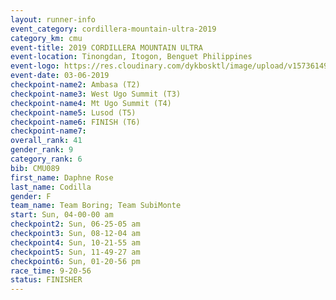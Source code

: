 ```yaml
---
layout: runner-info 
event_category: cordillera-mountain-ultra-2019 
category_km: cmu 
event-title: 2019 CORDILLERA MOUNTAIN ULTRA 
event-location: Tinongdan, Itogon, Benguet Philippines 
event-logo: https://res.cloudinary.com/dykbosktl/image/upload/v1573614960/Logo/Cordillera-Mountain-Ultra-2019-1280_wxhrmh.jpg 
event-date: 03-06-2019 
checkpoint-name2: Ambasa (T2) 
checkpoint-name3: West Ugo Summit (T3) 
checkpoint-name4: Mt Ugo Summit (T4) 
checkpoint-name5: Lusod (T5) 
checkpoint-name6: FINISH (T6) 
checkpoint-name7: 
overall_rank: 41
gender_rank: 9
category_rank: 6
bib: CMU089
first_name: Daphne Rose
last_name: Codilla
gender: F
team_name: Team Boring; Team SubiMonte
start: Sun, 04-00-00 am
checkpoint2: Sun, 06-25-05 am
checkpoint3: Sun, 08-12-04 am
checkpoint4: Sun, 10-21-55 am
checkpoint5: Sun, 11-49-27 am
checkpoint6: Sun, 01-20-56 pm
race_time: 9-20-56
status: FINISHER
---
```

